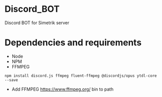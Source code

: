 # Discord_BOT
Discord BOT for Simetrik server

# Dependencies and requirements

- Node
- NPM
- FFMPEG

```npm install discord.js ffmpeg fluent-ffmpeg @discordjs/opus ytdl-core --save```

- Add FFMPEG https://www.ffmpeg.org/ bin to path
